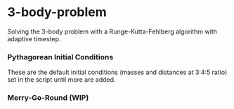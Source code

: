# 3-body-problem
Solving the 3-body problem with a Runge-Kutta-Fehlberg algorithm with adaptive timestep.

### Pythagorean Initial Conditions
These are the default initial conditions (masses and distances at 3:4:5 ratio) set in the script until more are added.

### Merry-Go-Round (WIP)

